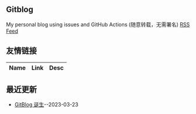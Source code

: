 ## Gitblog
My personal blog using issues and GitHub Actions (随意转载，无需署名)
[RSS Feed](https://raw.githubusercontent.com/HealUP/MyBlog/master/feed.xml)
## 友情链接
| Name | Link | Desc | 
 | ---- | ---- | ---- |
## 最近更新
- [GitBlog 诞生](https://github.com/HealUP/MyBlog/issues/1)--2023-03-23
